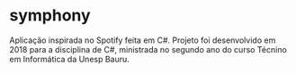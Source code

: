 # symphony
 Aplicação inspirada no Spotify feita em C#. Projeto foi desenvolvido em 2018 para a disciplina de C#, ministrada no segundo ano do curso Técnino em Informática da Unesp Bauru.
